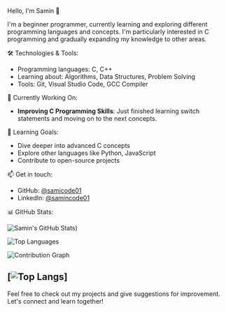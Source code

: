 Hello, I'm Samin 👋

I'm a beginner programmer, currently learning and exploring different programming languages and concepts. I'm particularly interested in C programming and gradually expanding my knowledge to other areas.

🛠️ Technologies & Tools:
- Programming languages: C, C++
- Learning about: Algorithms, Data Structures, Problem Solving
- Tools: Git, Visual Studio Code, GCC Compiler

🚀 Currently Working On:
- **Improving C Programming Skills**: Just finished learning switch statements and moving on to the next concepts.

🌱 Learning Goals:
- Dive deeper into advanced C concepts
- Explore other languages like Python, JavaScript
- Contribute to open-source projects

📫 Get in touch:
- GitHub: [@samicode01](https://github.com/samicode01)
- LinkedIn: [@samincode01](https://www.linkedin.com/in/samincode01/)

 📊 GitHub Stats:

![Samin's GitHub Stats](https://github-readme-stats.vercel.app/api?username=samincode01&show_icons=true&theme=radical))

![Top Languages](https://github-readme-stats.vercel.app/api/top-langs/?username=samincode01&layout=compact&theme=dark)

![Contribution Graph](https://github-profile-summary-cards.vercel.app/api/cards/profile-details?username=samincode01&theme=github_dark)

[![Top Langs](https://github-readme-stats.vercel.app/api/top-langs/?username=samincode01&layout=donut-vertical)]
---

Feel free to check out my projects and give suggestions for improvement. Let's connect and learn together!

